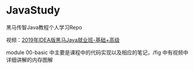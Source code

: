 # JavaStudy
黑马传智Java教程个人学习Repo

视频：[2019年IDEA版黑马Java就业班-基础+高级](https://www.bilibili.com/video/BV1T7411m7Ta?p=1)

module 00-basic 中主要是课程中的代码实现以及相应的笔记，/fig 中有视频中详细讲解的内存图解
